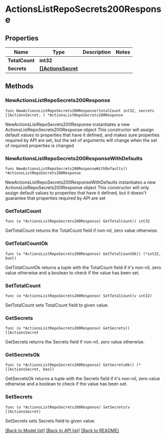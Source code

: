 # ActionsListRepoSecrets200Response

## Properties

Name | Type | Description | Notes
------------ | ------------- | ------------- | -------------
**TotalCount** | **int32** |  | 
**Secrets** | [**[]ActionsSecret**](ActionsSecret.md) |  | 

## Methods

### NewActionsListRepoSecrets200Response

`func NewActionsListRepoSecrets200Response(totalCount int32, secrets []ActionsSecret, ) *ActionsListRepoSecrets200Response`

NewActionsListRepoSecrets200Response instantiates a new ActionsListRepoSecrets200Response object
This constructor will assign default values to properties that have it defined,
and makes sure properties required by API are set, but the set of arguments
will change when the set of required properties is changed

### NewActionsListRepoSecrets200ResponseWithDefaults

`func NewActionsListRepoSecrets200ResponseWithDefaults() *ActionsListRepoSecrets200Response`

NewActionsListRepoSecrets200ResponseWithDefaults instantiates a new ActionsListRepoSecrets200Response object
This constructor will only assign default values to properties that have it defined,
but it doesn't guarantee that properties required by API are set

### GetTotalCount

`func (o *ActionsListRepoSecrets200Response) GetTotalCount() int32`

GetTotalCount returns the TotalCount field if non-nil, zero value otherwise.

### GetTotalCountOk

`func (o *ActionsListRepoSecrets200Response) GetTotalCountOk() (*int32, bool)`

GetTotalCountOk returns a tuple with the TotalCount field if it's non-nil, zero value otherwise
and a boolean to check if the value has been set.

### SetTotalCount

`func (o *ActionsListRepoSecrets200Response) SetTotalCount(v int32)`

SetTotalCount sets TotalCount field to given value.


### GetSecrets

`func (o *ActionsListRepoSecrets200Response) GetSecrets() []ActionsSecret`

GetSecrets returns the Secrets field if non-nil, zero value otherwise.

### GetSecretsOk

`func (o *ActionsListRepoSecrets200Response) GetSecretsOk() (*[]ActionsSecret, bool)`

GetSecretsOk returns a tuple with the Secrets field if it's non-nil, zero value otherwise
and a boolean to check if the value has been set.

### SetSecrets

`func (o *ActionsListRepoSecrets200Response) SetSecrets(v []ActionsSecret)`

SetSecrets sets Secrets field to given value.



[[Back to Model list]](../README.md#documentation-for-models) [[Back to API list]](../README.md#documentation-for-api-endpoints) [[Back to README]](../README.md)



